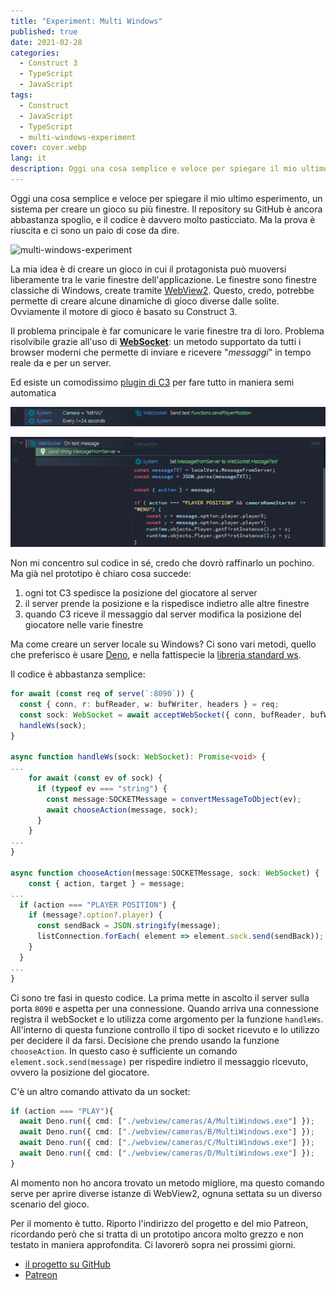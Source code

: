```yaml
---
title: "Experiment: Multi Windows"
published: true
date: 2021-02-28
categories:
  - Construct 3
  - TypeScript
  - JavaScript
tags:
  - Construct
  - JavaScript
  - TypeScript
  - multi-windows-experiment
cover: cover.webp
lang: it
description: Oggi una cosa semplice e veloce per spiegare il mio ultimo esperimento, un sistema per creare un gioco su più finestre. Il repository su GitHub è ancora abbastanza spoglio, e il codice è davvero molto pasticciato. Ma la prova è riuscita e ci sono un paio di cose da dire.
---
```


Oggi una cosa semplice e veloce per spiegare il mio ultimo esperimento, un sistema per creare un gioco su più finestre. Il repository su GitHub è ancora abbastanza spoglio, e il codice è davvero molto pasticciato. Ma la prova è riuscita e ci sono un paio di cose da dire.

![multi-windows-experiment](./test-2021.02.28.gif)

La mia idea è di creare un gioco in cui il protagonista può muoversi liberamente tra le varie finestre dell'applicazione. Le finestre sono finestre classiche di Windows, create tramite [WebView2](https://blog.stranianelli.com/deno-c3-and-webview/). Questo, credo, potrebbe permette di creare alcune dinamiche di gioco diverse dalle solite. Ovviamente il motore di gioco è basato su Construct 3.

Il problema principale è far comunicare le varie finestre tra di loro. Problema risolvibile grazie all'uso di [**WebSocket**](https://developer.mozilla.org/en-US/docs/Web/API/WebSocket): un metodo supportato da tutti i browser moderni che permette di inviare e ricevere "_messaggi_" in tempo reale da e per un server.

Ed esiste un comodissimo [plugin di C3](https://www.construct.net/en/make-games/manuals/construct-3/plugin-reference/websocket) per fare tutto in maniera semi automatica 

![Immagine](./web-socket-c3.webp)

![Immagine](./web-socket-c3-received.webp)

Non mi concentro sul codice in sé, credo che dovrò raffinarlo un pochino. Ma già nel prototipo è chiaro cosa succede:

1. ogni tot C3 spedisce la posizione del giocatore al server
2. il server prende la posizione e la rispedisce indietro alle altre finestre
3. quando C3 riceve il messaggio dal server modifica la posizione del giocatore nelle varie finestre

Ma come creare un server locale su Windows? Ci sono vari metodi, quello che preferisco è usare [Deno](https://deno.land/), e nella fattispecie la [libreria standard ws](https://deno.land/std/ws).

Il codice è abbastanza semplice:

```ts
for await (const req of serve(`:8090`)) {
  const { conn, r: bufReader, w: bufWriter, headers } = req;
  const sock: WebSocket = await acceptWebSocket({ conn, bufReader, bufWriter, headers });
  handleWs(sock);
}

async function handleWs(sock: WebSocket): Promise<void> {
...
    for await (const ev of sock) {
      if (typeof ev === "string") {
        const message:SOCKETMessage = convertMessageToObject(ev);
        await chooseAction(message, sock);
      }
    }
...
}

async function chooseAction(message:SOCKETMessage, sock: WebSocket) {
    const { action, target } = message;
...
  if (action === "PLAYER POSITION") {
    if (message?.option?.player) {
      const sendBack = JSON.stringify(message);
      listConnection.forEach( element => element.sock.send(sendBack));
    }
  }
...
}
```

Ci sono tre fasi in questo codice. La prima mette in ascolto il server sulla porta `8090` e aspetta per una connessione. Quando arriva una connessione registra il webSocket e lo utilizza come argomento per la funzione `handleWs`. All'interno di questa funzione controllo il tipo di socket ricevuto e lo utilizzo per decidere il da farsi. Decisione che prendo usando la funzione `chooseAction`. In questo caso è sufficiente un comando `element.sock.send(message)` per rispedire indietro il messaggio ricevuto, ovvero la posizione del giocatore.

C'è un altro comando attivato da un socket:

```ts
if (action === "PLAY"){
  await Deno.run({ cmd: ["./webview/cameras/A/MultiWindows.exe"] });
  await Deno.run({ cmd: ["./webview/cameras/B/MultiWindows.exe"] });
  await Deno.run({ cmd: ["./webview/cameras/C/MultiWindows.exe"] });
  await Deno.run({ cmd: ["./webview/cameras/D/MultiWindows.exe"] });
}
```

Al momento non ho ancora trovato un metodo migliore, ma questo comando serve per aprire diverse istanze di WebView2, ognuna settata su un diverso scenario del gioco.

Per il momento è tutto. Riporto l'indirizzo del progetto e del mio Patreon, ricordando però che si tratta di un prototipo ancora molto grezzo e non testato in maniera approfondita. Ci lavorerò sopra nei prossimi giorni.

- [il progetto su GitHub](https://github.com/el3um4s/DenoC3MultiWindows)
- [Patreon](https://www.patreon.com/el3um4s)
